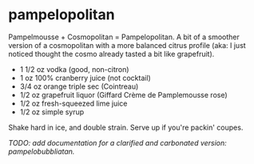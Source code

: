 pampelopolitan
====

Pampelmousse + Cosmopolitan = Pampelopolitan. A bit of a smoother version of a cosmopolitan with a more balanced citrus profile (aka: I just noticed thought the cosmo already tasted a bit like grapefruit).

- 1 1/2 oz vodka (good, non-citron)
- 1 oz 100% cranberry juice (not cocktail)
- 3/4 oz orange triple sec (Cointreau)
- 1/2 oz grapefruit liquor (Giffard Crème de Pamplemousse rose)
- 1/2 oz fresh-squeezed lime juice
- 1/2 oz simple syrup

Shake hard in ice, and double strain. Serve up if you're packin' coupes.

*TODO: add documentation for a clarified and carbonated version: pampelobubbliatan.*
